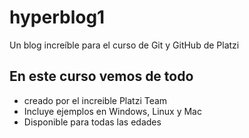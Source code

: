 # hyperblog1
Un blog increíble para el curso de Git y GitHub de Platzi 


## En este curso vemos de todo
 * creado por el increible Platzi Team
 * Incluye ejemplos en Windows, Linux y Mac
 * Disponible para todas las edades 